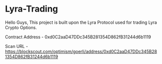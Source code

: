 # Lyra-Trading

Hello Guys,
This project is built upon the Lyra Protocol used for trading Lyra Crypto Options.

Contract Address - 0xd0C2aaD47DDc345B281354D862fB31244d6b1119

Scan URL - https://blockscout.com/optimism/goerli/address/0xd0C2aaD47DDc345B281354D862fB31244d6b1119
